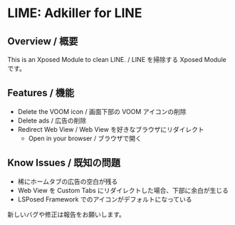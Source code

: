 # LIME: Adkiller for LINE

## Overview / 概要

This is an Xposed Module to clean LINE. / LINE を掃除する Xposed Module です。

## Features / 機能

- Delete the VOOM icon / 画面下部の VOOM アイコンの削除
- Delete ads / 広告の削除
- Redirect Web View / Web View を好きなブラウザにリダイレクト
  - Open in your browser / ブラウザで開く

## Know Issues / 既知の問題

- 稀にホームタブの広告の空白が残る
- Web View を Custom Tabs にリダイレクトした場合、下部に余白が生じる
- LSPosed Framework でのアイコンがデフォルトになっている

新しいバグや修正は報告をお願いします。
